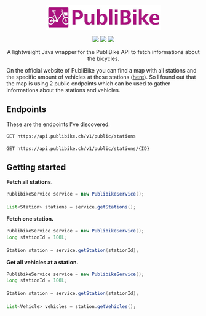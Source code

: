 <p align="center">
  <img alt="publibike logo" src="https://github.com/thmspl/publibike/blob/develop/.assets/images/publibike_logo.jpg?raw=true" width="300" />
</p>
<p align="center">
  <img src="https://github.com/thmspl/publibike/workflows/Maven%20build/badge.svg" />
  <img src="https://github.com/thmspl/publibike/workflows/Maven%20publish/badge.svg" />
  <a href="https://opensource.org/licenses/MIT"><img src="https://img.shields.io/badge/License-MIT-yellow.svg" /></a>
</p>

<p align="center">A lightweight Java wrapper for the PubliBike API to fetch informations about the bicycles.</p>

On the official website of PubliBike you can find a map with all stations and the specific amount of vehicles at those stations ([here](https://www.publibike.ch/de/publibike/stations)). So I found out that the map is using 2 public endpoints which can be used to gather informations about the stations and vehicles.

## Endpoints

These are the endpoints I've discovered:

````
GET https://api.publibike.ch/v1/public/stations

GET https://api.publibike.ch/v1/public/stations/{ID}
````

## Getting started

**Fetch all stations.**

````java
PublibikeService service = new PublibikeService();

List<Station> stations = service.getStations();
````

**Fetch one station.**

````java
PublibikeService service = new PublibikeService();
Long stationId = 100L;

Station station = service.getStation(stationId);
````

**Get all vehicles at a station.**

````java
PublibikeService service = new PublibikeService();
Long stationId = 100L;

Station station = service.getStation(stationId);

List<Vehicle> vehicles = station.getVehicles();
````
